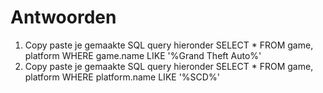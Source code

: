 # Antwoorden

1. Copy paste je gemaakte SQL query hieronder
   SELECT * FROM game, platform WHERE game.name LIKE '%Grand Theft Auto%'
2. Copy paste je gemaakte SQL query hieronder
   SELECT * FROM game, platform WHERE platform.name LIKE '%SCD%'
